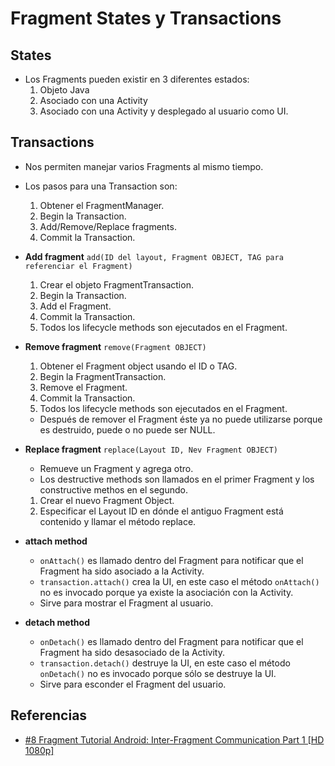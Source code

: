 Fragment States y Transactions
==========================

States
-------
- Los Fragments pueden existir en 3 diferentes estados:
	1. Objeto Java
	2. Asociado con una Activity
	3. Asociado con una Activity y desplegado al usuario como UI.

Transactions
------------
- Nos permiten manejar varios Fragments al mismo tiempo.

- Los pasos para una Transaction son:
	1. Obtener el FragmentManager.
	2. Begin la Transaction.
	3. Add/Remove/Replace fragments.
	4. Commit la Transaction.

- **Add fragment**
    ```add(ID del layout, Fragment OBJECT, TAG para referenciar el Fragment)```
    1. Crear el objeto FragmentTransaction.
    2. Begin la Transaction.
    3. Add el Fragment.
    4. Commit la Transaction.
    5. Todos los lifecycle methods son ejecutados en el Fragment.

- **Remove fragment**
    ```remove(Fragment OBJECT)```
    1. Obtener el Fragment object usando el ID o TAG.
    2. Begin la FragmentTransaction.
    3. Remove el Fragment.
    4. Commit la Transaction.
    5. Todos los lifecycle methods son ejecutados en el Fragment.
    - Después de remover el Fragment éste ya no puede utilizarse porque es destruido, puede o no puede ser NULL.

- **Replace fragment**
    ```replace(Layout ID, Nev Fragment OBJECT)```
    - Remueve un Fragment y agrega otro.
    - Los destructive methods son llamados en el primer Fragment y los constructive methos en el segundo.
    1. Crear el nuevo Fragment Object.
    2. Especificar el Layout ID en dónde el antiguo Fragment está contenido y llamar el método replace.

- **attach method**
    - ```onAttach()``` es llamado dentro del Fragment para notificar que el Fragment ha sido asociado a la Activity.
    - ```transaction.attach()``` crea la UI, en este caso el método ```onAttach()``` no es invocado porque ya existe la asociación con la Activity.
    - Sirve para mostrar el Fragment al usuario.


- **detach method**
	- ```onDetach()``` es llamado dentro del Fragment para notificar que el Fragment ha sido desasociado de la Activity.
    - ```transaction.detach()``` destruye la UI, en este caso el método ```onDetach()``` no es invocado porque sólo se destruye la UI.
    - Sirve para esconder el Fragment del usuario.

Referencias
------------
- [#8 Fragment Tutorial Android: Inter-Fragment Communication Part 1 [HD 1080p]](https://www.youtube.com/watch?v=VyyGP_d0Ia8&index=8&list=PLonJJ3BVjZW4lMlpHgL7UNQSGMERcDzHo&nohtml5=False)